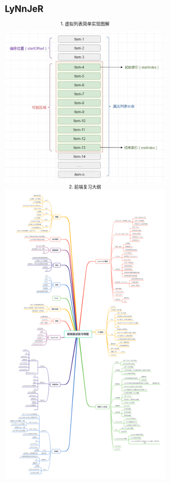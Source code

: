 # LyNnJeR
<center>  <!--开始居中对齐-->
1. 虚拟列表简单实现图解

![虚拟列表简图](./images/virtualList.jpg "虚拟列表简图虚拟列表简图")
2. 前端复习大纲
![前端复习大纲](./images/msdg.png)

</center> <!--结束居中对齐-->

